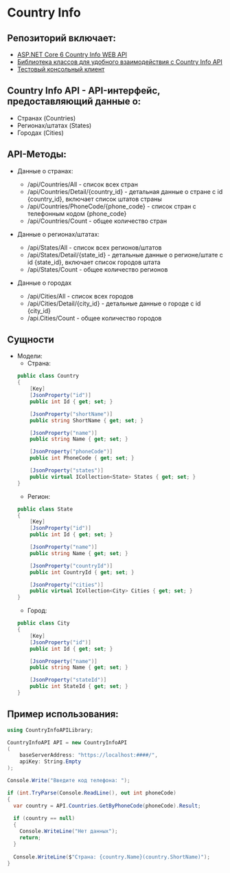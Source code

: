 # Country Info

## Репозиторий включает:
- <a href="https://github.com/kerminator-dev/Country-Info/tree/main/src/CountryInfo/CountryInfoAPI">ASP.NET Core 6 Country Info WEB API</a>
- <a href="https://github.com/kerminator-dev/Country-Info/tree/main/src/CountryInfo/CountryInfoAPILibrary">Библиотека классов для удобного взаимодействия с Country Info API</a>
- <a href="https://github.com/kerminator-dev/Country-Info/tree/main/src/CountryInfo/ConsoleClient">Тестовый консольный клиент</a>

## Country Info API - API-интерфейс, предоставляющий данные о:
- Странах (Countries)
- Регионах/штатах (States)
- Городах (Cities)

## API-Методы:
- Данные о странах:
  - /api/Countries/All                      - список всех стран
  - /api/Countries/Detail/{country_id}      - детальная данные о стране с id {country_id}, включает список штатов страны
  - /api/Countries/PhoneCode/{phone_code}   - список стран с телефонным кодом {phone_code}
  - /api/Countries/Count                    - общее количество стран

- Данные о регионах/штатах:
  - /api/States/All                         - список всех регионов/штатов
  - /api/States/Detail/{state_id}           - детальные данные о регионе/штате с id {state_id}, включает список городов штата
  - /api/States/Count                       - общее количество регионов

- Данные о городах
  - /api/Cities/All                         - список всех городов
  - /api/Cities/Detail/{city_id}            - детальные данные о городе с id {city_id}
  - /api.Cities/Count                       - общее количество городов

## Сущности
- Модели:
  - Страна:
  ```cs
  public class Country
  {
      [Key]
      [JsonProperty("id")]
      public int Id { get; set; }

      [JsonProperty("shortName")]
      public string ShortName { get; set; }

      [JsonProperty("name")]
      public string Name { get; set; }

      [JsonProperty("phoneCode")]
      public int PhoneCode { get; set; }

      [JsonProperty("states")]
      public virtual ICollection<State> States { get; set; }
  }
  ```
  - Регион:
  ```cs
  public class State
  {
      [Key]
      [JsonProperty("id")]
      public int Id { get; set; }

      [JsonProperty("name")]
      public string Name { get; set; }

      [JsonProperty("countryId")]
      public int CountryId { get; set; }

      [JsonProperty("cities")]
      public virtual ICollection<City> Cities { get; set; }
  }
  ```
  - Город:
  ```cs
  public class City
  {
      [Key]
      [JsonProperty("id")]
      public int Id { get; set; }

      [JsonProperty("name")]
      public string Name { get; set; }

      [JsonProperty("stateId")]
      public int StateId { get; set; }
  }
  ```
  
## Пример использования:
```cs
using CountryInfoAPILibrary;

CountryInfoAPI API = new CountryInfoAPI
(
    baseServerAddress: "https://localhost:####/",
    apiKey: String.Empty
);

Console.Write("Введите код телефона: ");

if (int.TryParse(Console.ReadLine(), out int phoneCode)
{
  var country = API.Countries.GetByPhoneCode(phoneCode).Result;
  
  if (country == null)
  {
    Console.WriteLine("Нет данных");
    return;
  }
  
  Console.WriteLine($"Страна: {country.Name}(country.ShortName)");
}
```
